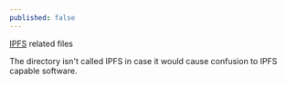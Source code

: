 ```yaml
---
published: false
---
```


[IPFS](https://ipfs.io) related files

The directory isn't called IPFS in case it would cause confusion to IPFS
capable software.
